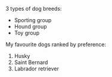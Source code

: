 3 types of dog breeds:

- Sporting group
- Hound group
- Toy group

My favourite dogs ranked by preference:

1. Husky
2. Saint Bernard
3. Labrador retriever
